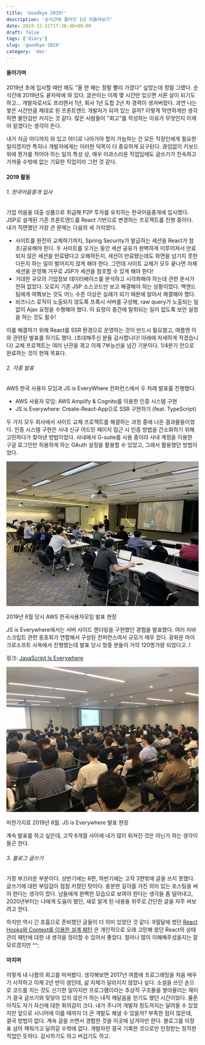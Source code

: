```yaml
---
title: 'Goodbye 2019!'
description: '순식간에 흘러간 1년 되돌아보기'
date: 2019-12-31T17:38:40+09:00
draft: false
tags: ['diary']
slug: 'goodbye-2019'
category: 'dev'
---
```


#### 들어가며

2019년 초에 입사할 때만 해도 "올 한 해는 정말 빨리 가겠다" 싶었는데 정말 그랬다. 순식간에 2019년도 끝자락에 와 있다. 글쓴이는 이제 몇 시간만 있으면 서른 살이 되기도 하고... 개발자로서도 프리랜서 1년, 회사 1년 도합 2년 차 경력이 생겨버렸다. 과연 나는 쌓은 시간만큼 제대로 된 프론트엔드 개발자가 되어 있는 걸까? 이렇게 막연하게만 생각하면 불안감만 커지는 것 같다. 많은 사람들이 "회고"를 작성하는 이유가 무엇인지 이제야 알겠다는 생각이 든다.

내가 지금 어디까지 와 있고 어디로 나아가야 할지 가늠하는 건 모든 직장인에게 필요한 일이겠지만 특히나 개발자에게는 이러한 덕목이 더 중요하게 요구된다. 끊임없이 키보드 위에 뭔가를 적어야 하는 일의 특성 상, 매우 이과스러운 직업임에도 글쓰기가 친숙하고 가까울 수밖에 없는 기묘한 직업이라 그런 것 같다.

#### 2019 활동

###### 1. 한국어음중개 입사

기업 어음을 대출 상품으로 취급해 P2P 투자를 유치하는 한국어음중개에 입사했다. JSP로 설계된 기존 프론트엔드를 React 기반으로 변경하는 프로젝트를 진행 중이다. 내가 직면했던 가장 큰 문제는 다음의 세 가지였다.

- 사이트를 완전히 교체하기까지, Spring Security가 발급하는 세션을 React가 참조/공유해야 한다. 두 사이트를 오가는 동안 세션 공유가 완벽하게 이루어져서 만료되지 않은 세션을 만료됐다고 오해하든지, 세션이 만료됐는데도 화면을 넘기지 못한다든지 하는 일이 벌어지지 않게 해야 한다. 그런데 사이트 교체가 모두 끝나면 자체 세션을 운영해 거꾸로 JSP가 세션을 참조할 수 있게 해야 한다!
- 거대한 규모의 기업정보 데이터베이스를 분석하고 시각화해야 하는데 관련 문서가 전혀 없었다. 오로지 기존 JSP 소스코드만 보고 해결해야 하는 상황이었다. 백엔드 팀에게 여쭤보는 것도 어느 수준 이상은 실례가 되기 때문에 알아서 해결해야 했다.
- 비즈니스 로직이 노출되지 않도록 프록시 서버를 구성해, raw query가 노출되는 일 없이 Ajax 요청을 수행해야 했다. 이 요청이 중간에 탈취되는 일이 없도록 보안 설정을 하는 것도 필수!

이를 해결하기 위해 React를 SSR 환경으로 운영하는 것이 반드시 필요했고, 여름엔 이와 관련된 발표를 하기도 했다. (초대해주신 분들 감사합니다! 아래에 자세하게 적겠습니다) 교체 프로젝트는 여러 난관을 겪고 이제 7부능선을 넘긴 기분이다. 1/4분기 안으로 완료하는 것이 현재 목표다.

###### 2. 각종 발표

AWS 한국 사용자 모임과 JS is EveryWhere 컨퍼런스에서 두 차례 발표를 진행했다.

- AWS 사용자 모임: AWS Amplify & Cognito를 이용한 인증 시스템 구현
- JS is Everywhere: Create-React-App으로 SSR 구현하기 (feat. TypeScript)

두 가지 모두 회사에서 사이트 교체 프로젝트를 해결하는 과정 중에 나온 결과물들이었다. 인증 시스템 구현은 사내 신규 어드민 페이지 접근 시 인증 방법을 간소화하기 위해 고민하다가 찾아낸 방법이었다. 사내에서 G-suite를 사용 중이라 사내 계정을 이용한 구글 로그인만 허용하게 하는 OAuth 설정을 활용할 수 있었고, 그래서 활용했던 방법이었다.

![aws-semina](aws-semina.jpg)

<p class="caption">2019년 6월 당시 AWS 한국사용자모임 발표 현장</p>

JS is Everywhere에서는 서버 사이드 렌더링을 구현했던 경험을 발표했다. 여러 자바스크립트 관련 동호회가 연합해서 구성된 컨퍼런스여서 규모가 매우 컸다. 광화문 마이크로소프트 사옥에서 진행했는데 발표 당시 청중 분들이 거의 120명가량 되었다고..!

링크: <a href="https://js2019.splashthat.com/" target="_blank" rel="noopener noreferrer">JavaScript Is Everywhere</a>

![js-semina](js-semina.jpeg)

<p class="caption">마찬가지로 2019년 6월. JS is Everywhere 발표 현장</p>

계속 발표를 하고 싶은데, 고작 6개월 사이에 내가 많이 뒤쳐진 것은 아닌가 하는 생각이 들곤 한다.

###### 3. 블로그 글쓰기

가장 부끄러운 부분이다. 상반기에는 6편, 하반기에는 고작 3편밖에 글을 쓰지 못했다. 글쓰기에 대한 부담감이 점점 커졌던 탓이다. 충분한 길이를 가진 의미 있는 포스팅을 써야 한다는 생각이 컸다. 남들에게 완벽한 모습으로 보여야 한다는 생각을 좀 덜어내고, 2020년부터는 나에게 도움이 됐던, 새로 알게 된 내용들 위주로 간단한 글을 자주 써보려고 한다.

하지만 역시 긴 호흡으로 준비했던 글들이 더 의미 있었던 것 같다. 9월달에 썼던 [React Hooks와 Context를 이용한 설계 패턴](/dev/react-pattern-hooks-and-context/) 은 개인적으로 오래 고민해 왔던 React의 상태 관리 패턴에 대한 내 생각을 정리할 수 있어서 좋았다. 얼마나 많이 이해해주셨을지는 잘 모르겠지만 ^^;

#### 마치며

이렇게 내 나름의 회고를 마쳐봤다. 생각해보면 2017년 여름에 프로그래밍을 처음 배우기 시작하고 이제 2년 반이 셈인데, 삶 자체가 달라지지 않았나 싶다. 소설을 쓰던 손으로 코드를 치는 것도 신기한 일이지만 프로그램이라는 추상적 구조물을 쌓아올리는 재미가 결국 글쓰기와 맞닿아 있지 않은가 하는 내적 깨달음을 얻기도 했던 시간이었다. 물론 아직도 자기 자신에 대한 회의감이 크다. 내가 주니어 개발자 정도까지는 달려올 수 있었지만 앞으로 시니어에 이를 때까지 더 큰 개발도 해낼 수 있을까? 부족한 점이 많은데, 결국 방법이 없다. 계속 글을 쓰면서 경험한 것을 이곳에 남겨야만 한다. 블로그를 이정표 삼아 채워가고 달려갈 수밖에 없다. 개발자란 결국 기록한 것으로만 인정받는 정직한 직업인 듯하다. 감사하기도 하고 버겁기도 하고.
